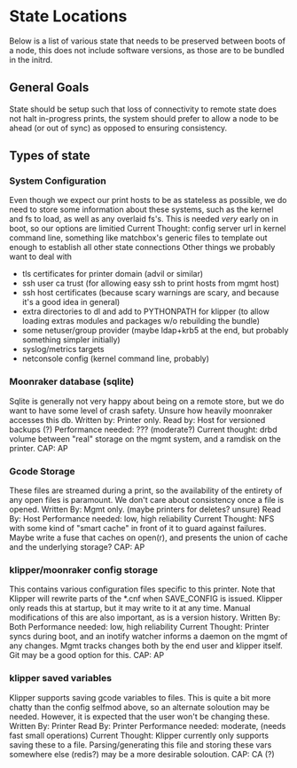 # State Locations
Below is a list of various state that needs to be preserved between boots of a node, this does not include software versions, as those are to be bundled in the initrd.

## General Goals
State should be setup such that loss of connectivity to remote state does not halt in-progress prints, the system should prefer to allow a node to be ahead (or out of sync) as opposed to ensuring consistency.

## Types of state

### System Configuration
Even though we expect our print hosts to be as stateless as possible, we do need to store some information about these systems, such as the kernel and fs to load, as well as any overlaid fs's.
This is needed *very* early on in boot, so our options are limitied
Current Thought: config server url in kernel command line, something like matchbox's generic files to template out enough to establish all other state connections
Other things we probably want to deal with
* tls certificates for printer domain (advil or similar)
* ssh user ca trust (for allowing easy ssh to print hosts from mgmt host)
* ssh host certificates (because scary warnings are scary, and because it's a good idea in general)
* extra directories to dl and add to PYTHONPATH for klipper (to allow loading extras modules and packages w/o rebuilding the bundle)
* some netuser/group provider (maybe ldap+krb5 at the end, but probably something simpler initially)
* syslog/metrics targets
* netconsole config (kernel command line, probably)

### Moonraker database (sqlite)
Sqlite is generally not very happy about being on a remote store, but we do want to have some level of crash safety. Unsure how heavily moonraker accesses this db.
Written by: Printer only.
Read by: Host for versioned backups (?)
Performance needed: ??? (moderate?)
Current thought: drbd volume between "real" storage on the mgmt system, and a ramdisk on the printer.
CAP: AP

### Gcode Storage
These files are streamed during a print, so the availability of the entirety of any open files is paramount. We don't care about consistency once a file is opened.
Written By: Mgmt only. (maybe printers for deletes? unsure)
Read By: Host
Performance needed: low, high reliability
Current Thought: NFS with some kind of "smart cache" in front of it to guard against failures. Maybe write a fuse that caches on open(r), and presents the union of cache and the underlying storage?
CAP: AP

### klipper/moonraker config storage
This contains various configuration files specific to this printer. Note that Klipper will rewrite parts of the *.cnf when SAVE_CONFIG is issued.
Klipper only reads this at startup, but it may write to it at any time. Manual modifications of this are also important, as is a version history.
Written By: Both
Performance needed: low, high reliability
Current Thought: Printer syncs during boot, and an inotify watcher informs a daemon on the mgmt of any changes. Mgmt tracks changes both by the end user and klipper itself. Git may be a good option for this.
CAP: AP

### klipper saved variables
Klipper supports saving gcode variables to files. This is quite a bit more chatty than the config selfmod above, so an alternate soloution may be needed. However, it is expected that the user won't be changing these.
Written By: Printer
Read By: Printer
Performance needed: moderate, (needs fast small operations)
Current Thought: Klipper currently only supports saving these to a file. Parsing/generating this file and storing these vars somewhere else (redis?) may be a more desirable soloution.
CAP: CA (?)
